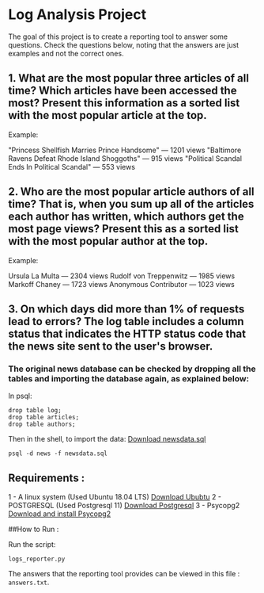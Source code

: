 # Log Analysis Project

The goal of this project is to create a reporting tool to answer some questions.
Check the questions below, noting that the answers are just examples and not the correct ones.

## 1. What are the most popular three articles of all time? Which articles have been accessed the most? Present this information as a sorted list with the most popular article at the top.

Example:

"Princess Shellfish Marries Prince Handsome" — 1201 views
"Baltimore Ravens Defeat Rhode Island Shoggoths" — 915 views
"Political Scandal Ends In Political Scandal" — 553 views

## 2. Who are the most popular article authors of all time? That is, when you sum up all of the articles each author has written, which authors get the most page views? Present this as a sorted list with the most popular author at the top.

Example:

Ursula La Multa — 2304 views
Rudolf von Treppenwitz — 1985 views
Markoff Chaney — 1723 views
Anonymous Contributor — 1023 views

## 3. On which days did more than 1% of requests lead to errors? The log table includes a column status that indicates the HTTP status code that the news site sent to the user's browser.

### The original news database can be checked by dropping all the tables and importing the database again, as explained below:

In psql:

```
drop table log;
drop table articles;
drop table authors;
```

Then in the shell, to import the data: [Download newsdata.sql](https://d17h27t6h515a5.cloudfront.net/topher/2016/August/57b5f748_newsdata/newsdata.zip)

`psql -d news -f newsdata.sql`

## Requirements :

1 - A linux system (Used Ubuntu 18.04 LTS) [Download Ububtu](https://ubuntu.com/)
2 - POSTGRESQL (Used Postgresql 11) [Download Postgresql](https://www.postgresql.org/download/)
3 - Psycopg2 [Download and install Psycopg2](https://pynative.com/python-postgresql-tutorial/)

##How to Run :

Run the script:

`logs_reporter.py`

The answers that the reporting tool provides can be viewed in this file : `answers.txt`.
